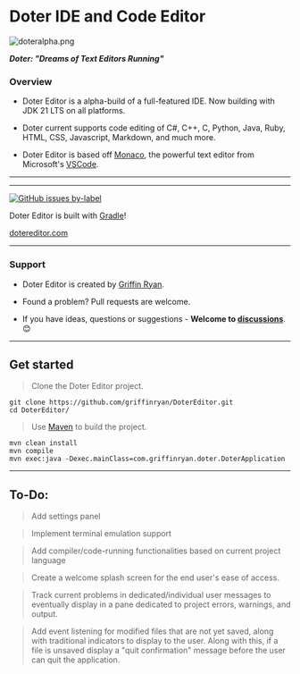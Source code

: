 # Doter IDE and Code Editor

![doteralpha.png](https://torpoisebucket.s3.us-west-2.amazonaws.com/doteralpha.png)

**_Doter: "Dreams of Text Editors Running"_**

### Overview

- Doter Editor is a alpha-build of a full-featured IDE. Now building with JDK 21 LTS on all platforms.

- Doter current supports code editing of C#, C++, C, Python, Java, Ruby, HTML, CSS, Javascript, Markdown, and much more.

- Doter Editor is based off [Monaco](https://github.com/microsoft/monaco-editor), the powerful text editor from Microsoft's [VSCode](https://github.com/microsoft/vscode).

----
----

[![GitHub issues by-label](https://img.shields.io/github/issues/griffinryan/doter/help%20wanted?label=issues%20need%20help&logo=github)](https://github.com/griffinryan/doter/issues?q=label%3A%22help+wanted%22+is%3Aopen+is%3Aissue)

Doter Editor is built with [Gradle](https://github.com/gradle/gradle)!

[dotereditor.com](https://dotereditor.com/)

___
### Support
- Doter Editor is created by [Griffin Ryan][griffinryan-github].

- Found a problem? Pull requests are welcome.

- If you have ideas, questions or suggestions - **Welcome to [discussions](https://github.com/griffinryan/doter/discussions)**. 😊
___


## Get started

> Clone the Doter Editor project.

    git clone https://github.com/griffinryan/DoterEditor.git
    cd DoterEditor/

> Use [Maven](https://github.com/apache/maven) to build the project.

    mvn clean install
    mvn compile
    mvn exec:java -Dexec.mainClass=com.griffinryan.doter.DoterApplication

---

## To-Do:

> Add settings panel

> Implement terminal emulation support

> Add compiler/code-running functionalities based on current project language

> Create a welcome splash screen for the end user's ease of access.

> Track current problems in dedicated/individual user messages to eventually display in a pane dedicated to project errors, warnings, and output.

> Add event listening for modified files that are not yet saved, along with traditional indicators to display to the user. Along with this, if a file is unsaved display a "quit confirmation" message before the user can quit the application.

[griffinryan-github]: https://github.com/griffinryan/
